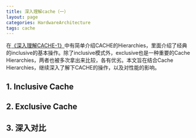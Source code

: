 ```yaml
---
title: 深入理解cache（一）
layout: page
categories: HardwareArchitecture
tags: cache
---
```


在[《深入理解CACHE-1》](../Hardware/深入理解CACHE-1.html)中有简单介绍CACHE的Hierarchies，里面介绍了经典的inclusive的基本操作。除了inclusive模式外，exclusive也是一种重要的Cache Hierarchies，两者也被多次拿出来比较，各有优劣。本文旨在结合Cache Hierarchies，继续深入了解下CACHE的操作，以及对性能的影响。

<!-- excerpt -->

## 1. Inclusive Cache

## 2. Exclusive Cache

## 3. 深入对比
